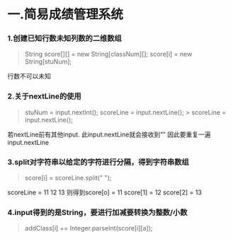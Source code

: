 # 一.简易成绩管理系统
### 1.创建已知行数未知列数的二维数组
  > String score[][] = new String[classNum][];
  > score[i] = new String[stuNum];  
  
  行数不可以未知
### 2.关于nextLine的使用
  > stuNum = input.nextInt();
  > scoreLine = input.nextLine();
	> scoreLine = input.nextLine();
  
  若nextLine前有其他input.
  此input.nextLine就会接收到“”
  因此要重复一遍input.nextLine
### 3.split对字符串以给定的字符进行分隔，得到字符串数组
  > score[i] = scoreLine.split(" ");
  
  scoreLine = 11 12 13
  则得到score[o] = 11
        score[1] = 12
        score[2] = 13
### 4.input得到的是String，要进行加减要转换为整数/小数
  > addClass[i] += Integer.parseInt(score[i][a]);
